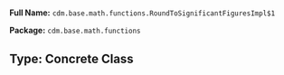 # 

**Full Name:** `cdm.base.math.functions.RoundToSignificantFiguresImpl$1`

**Package:** `cdm.base.math.functions`

## Type: Concrete Class

